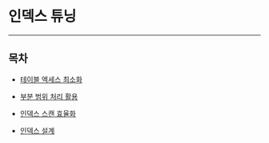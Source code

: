 # 인덱스 튜닝 

***

## 목차 

- [테이블 엑세스 최소화](index-tuning-1-table-access.md)

- [부분 범위 처리 활용](index-tuning-2-partial-processing.md)

- [인덱스 스캔 효율화](index-tuning-3-scan-optimization.md)

- [인덱스 설계](index-tuning-4-design.md)
 